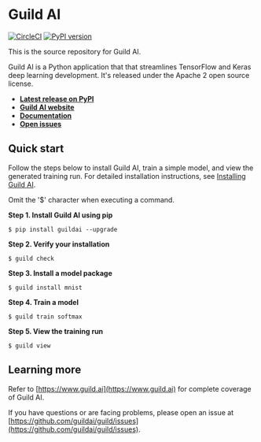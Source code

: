# Guild AI

[![CircleCI](https://circleci.com/gh/guildai/guild.svg?style=shield)](https://circleci.com/gh/guildai/guild)
[![PyPI version](https://badge.fury.io/py/guildai.svg)](https://badge.fury.io/py/guildai)

This is the source repository for Guild AI.

Guild AI is a Python application that that streamlines TensorFlow and
Keras deep learning development. It's released under the Apache 2 open
source license.

- **[Latest release on PyPI](https://pypi.python.org/pypi/guildai)**
- **[Guild AI website](https://www.guild.ai)**
- **[Documentation](https://www.guild.ai/docs/)**
- **[Open issues](https://github.com/guildai/guild/issues)**

## Quick start

Follow the steps below to install Guild AI, train a simple model, and
view the generated training run. For detailed installation
instructions, see [Installing Guild
AI](https://www.guild.ai/install/).

Omit the '$' character when executing a command.

**Step 1. Install Guild AI using pip**

```
$ pip install guildai --upgrade
```

**Step 2. Verify your installation**

```
$ guild check
```

**Step 3. Install a model package**

```
$ guild install mnist
```

**Step 4. Train a model**

```
$ guild train softmax
```

**Step 5. View the training run**

```
$ guild view
```

## Learning more

Refer to [https://www.guild.ai](https://www.guild.ai) for complete
coverage of Guild AI.

If you have questions or are facing problems, please open an issue at
[https://github.com/guildai/guild/issues](https://github.com/guildai/guild/issues).
